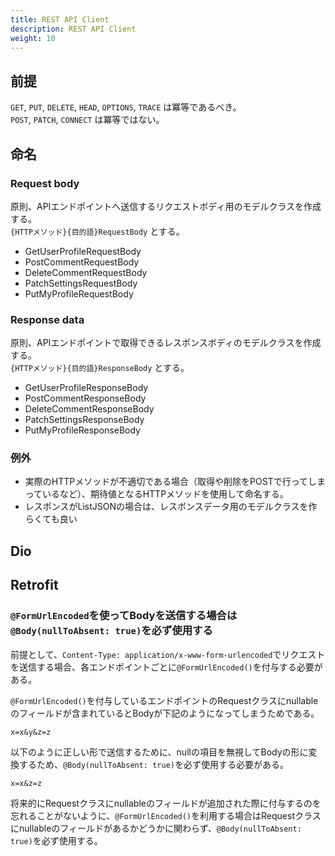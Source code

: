 ```yaml
---
title: REST API Client
description: REST API Client
weight: 10
---
```


## 前提
`GET`, `PUT`, `DELETE`, `HEAD`, `OPTIONS`, `TRACE` は冪等であるべき。  
`POST`, `PATCH`, `CONNECT` は冪等ではない。

## 命名

### Request body

原則、APIエンドポイントへ送信するリクエストボディ用のモデルクラスを作成する。  
`{HTTPメソッド}{目的語}RequestBody` とする。

* GetUserProfileRequestBody
* PostCommentRequestBody
* DeleteCommentRequestBody
* PatchSettingsRequestBody
* PutMyProfileRequestBody

### Response data

原則、APIエンドポイントで取得できるレスポンスボディのモデルクラスを作成する。  
`{HTTPメソッド}{目的語}ResponseBody` とする。

* GetUserProfileResponseBody
* PostCommentResponseBody
* DeleteCommentResponseBody
* PatchSettingsResponseBody
* PutMyProfileResponseBody

### 例外

* 実際のHTTPメソッドが不適切である場合（取得や削除をPOSTで行ってしまっているなど）、期待値となるHTTPメソッドを使用して命名する。
* レスポンスがListJSONの場合は、レスポンスデータ用のモデルクラスを作らくても良い

## Dio

## Retrofit
### `@FormUrlEncoded`を使ってBodyを送信する場合は`@Body(nullToAbsent: true)`を必ず使用する
前提として、`Content-Type: application/x-www-form-urlencoded`でリクエストを送信する場合、各エンドポイントごとに`@FormUrlEncoded()`を付与する必要がある。

`@FormUrlEncoded()`を付与しているエンドポイントのRequestクラスにnullableのフィールドが含まれているとBodyが下記のようになってしまうためである。

```
x=x&y&z=z
```

以下のように正しい形で送信するために、nullの項目を無視してBodyの形に変換するため、`@Body(nullToAbsent: true)`を必ず使用する必要がある。

```
x=x&z=z
```

将来的にRequestクラスにnullableのフィールドが追加された際に付与するのを忘れることがないように、`@FormUrlEncoded()`を利用する場合はRequestクラスにnullableのフィールドがあるかどうかに関わらず、`@Body(nullToAbsent: true)`を必ず使用する。
